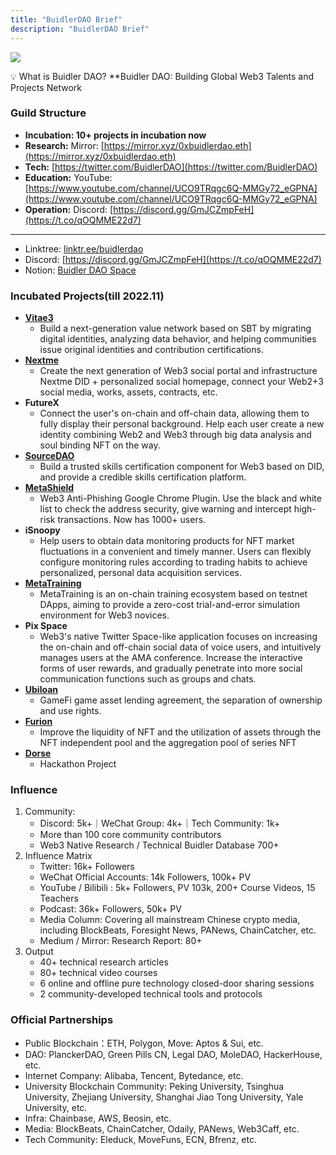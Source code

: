 ```yaml
---
title: "BuidlerDAO Brief"
description: "BuidlerDAO Brief"
---
```


![](https://cdn.vitae3.me/public-static/103330322211001310.1679049822451.png)

💡 What is Buidler DAO?
 **Buidler DAO: Building Global Web3 Talents and Projects Network

### Guild Structure

- **Incubation: 10+ projects in incubation now**
- **Research:** Mirror: [https://mirror.xyz/0xbuidlerdao.eth](https://mirror.xyz/0xbuidlerdao.eth)
- **Tech:** [https://twitter.com/BuidlerDAO](https://twitter.com/BuidlerDAO)
- **Education:** YouTube: [https://www.youtube.com/channel/UCO9TRqgc6Q-MMGy72_eGPNA](https://www.youtube.com/channel/UCO9TRqgc6Q-MMGy72_eGPNA)
- **Operation:** Discord: [https://discord.gg/GmJCZmpFeH](https://t.co/qOQMME22d7)
****
- Linktree: [linktr.ee/buidlerdao](https://t.co/mEr5BtQvgn)
- Discord: [https://discord.gg/GmJCZmpFeH](https://t.co/qOQMME22d7)
- Notion: [Buidler DAO Space](https://www.notion.so/Buidler-DAO-Space-8f30fcbb72d94c40b40e7b431cc71db0)

### Incubated Projects(till 2022.11)

- **[Vitae3](https://www.vitae3.me)**
  - Build a next-generation value network based on SBT by migrating digital identities, analyzing data behavior, and helping communities issue original identities and contribution certifications.
- **[Nextme](https://nextme.one)**
  - Create the next generation of Web3 social portal and infrastructure Nextme DID + personalized social homepage, connect your Web2+3 social media, works, assets, contracts, etc.
- **FutureX**
	- Connect the user's on-chain and off-chain data, allowing them to fully display their personal background. Help each user create a new identity combining Web2 and Web3 through big data analysis and soul binding NFT	on the way.
- **[SourceDAO](http://sourcedao.io/)**
  - Build a trusted skills certification component for Web3 based on DID, and provide a credible skills certification platform.
- **[MetaShield](https://www.metashield.cc)**	
  - Web3 Anti-Phishing Google Chrome Plugin. Use the black and white list to check the address security, give warning and intercept high-risk transactions. Now has 1000+ users.	
- **iSnoopy**
  - Help users to obtain data monitoring products for NFT market fluctuations in a convenient and timely manner. Users can flexibly configure monitoring rules according to trading habits to achieve personalized, personal data acquisition services.
- **[MetaTraining](https://metatraining.buidlerdao.xyz)**
	- MetaTraining is an on-chain training ecosystem based on testnet DApps, aiming to provide a zero-cost trial-and-error simulation environment for Web3 novices.	
- **Pix Space**
  - Web3's native Twitter Space-like application focuses on increasing the on-chain and off-chain social data of voice users, and intuitively manages users at the AMA conference. Increase the interactive forms of user rewards, and gradually penetrate into more social communication functions such as groups and chats.
- **[Ubiloan](https://ubiloan.io)**
  - GameFi game asset lending agreement, the separation of ownership and use rights.
- **[Furion](http://furion.io)**
  - Improve the liquidity of NFT and the utilization of assets through the NFT independent pool and the aggregation pool of series NFT
- **[Dorse](https://ethglobal.com/showcase/dorse-3maw4)**
  - Hackathon Project

### Influence

1. Community: 
    - Discord: 5k+｜WeChat Group: 4k+｜Tech Community: 1k+
    - More than 100 core community contributors
    - Web3 Native Research / Technical Buidler Database 700+
2. Influence Matrix
    - Twitter: 16k+ Followers
    - WeChat Official Accounts: 14k Followers, 100k+ PV
    - YouTube / Bilibili : 5k+ Followers, PV 103k, 200+ Course Videos, 15 Teachers
    - Podcast: 36k+ Followers, 50k+ PV
    - Media Column: Covering all mainstream Chinese crypto media, including BlockBeats, Foresight News, PANews, ChainCatcher, etc.
    - Medium / Mirror: Research Report: 80+
3. Output
    - 40+ technical research articles
    - 80+ technical video courses
    - 6 online and offline pure technology closed-door sharing sessions
    - 2 community-developed technical tools and protocols

### Official Partnerships

- Public Blockchain：ETH, Polygon, Move: Aptos & Sui, etc.
- DAO: PlanckerDAO, Green Pills CN, Legal DAO, MoleDAO, HackerHouse, etc.
- Internet Company: Alibaba, Tencent, Bytedance, etc.
- University Blockchain Community: Peking University, Tsinghua University, Zhejiang University, Shanghai Jiao Tong University, Yale University, etc.
- Infra: Chainbase, AWS, Beosin, etc.
- Media: BlockBeats, ChainCatcher, Odaily, PANews, Web3Caff, etc.
- Tech Community: Eleduck, MoveFuns, ECN, Bfrenz, etc.
